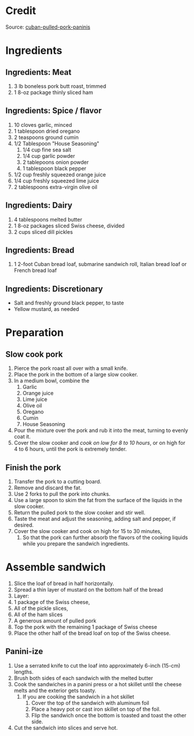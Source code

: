 # Credit

Source: [cuban-pulled-pork-paninis](https://www.epicurious.com/recipes/food/views/cuban-pulled-pork-paninis)

# Ingredients

## Ingredients: Meat
1. 3 lb boneless pork butt roast, trimmed
1. 1 8-oz package thinly sliced ham

## Ingredients: Spice / flavor
1. 10 cloves garlic, minced
1. 1 tablespoon dried oregano
1. 2 teaspoons ground cumin
1. 1/2 Tablespoon "House Seasoning"
    1. 1/4 cup fine sea salt
    1. 1/4 cup garlic powder
    1. 2 tablepoons onion powder
    1. 1 tablespoon black pepper
1. 1/2 cup freshly squeezed orange juice
1. 1/4 cup freshly squeezed lime juice
1. 2 tablespoons extra-virgin olive oil

## Ingredients: Dairy
1. 4 tablespoons melted butter
1. 1 8-oz packages sliced Swiss cheese, divided
1. 2 cups sliced dill pickles

## Ingredients: Bread
1. 1 2-foot Cuban bread loaf, submarine sandwich roll, Italian bread loaf or French bread loaf

## Ingredients: Discretionary
 * Salt and freshly ground black pepper, to taste
 * Yellow mustard, as needed

# Preparation

## Slow cook pork

1. Pierce the pork roast all over with a small knife.
1. Place the pork in the bottom of a large slow cooker.
1. In a medium bowl, combine the 
    1. Garlic
    1. Orange juice
    1. Lime juice
    1. Olive oil
    1. Oregano
    1. Cumin
    1. House Seasoning
1. Pour the mixture over the pork and rub it into the meat, turning to evenly coat it.
1. Cover the slow cooker and *cook on low for 8 to 10 hours*, or on high for 4 to 6 hours, until the pork is extremely tender.

## Finish the pork

1. Transfer the pork to a cutting board.
1. Remove and discard the fat.
1. Use 2 forks to pull the pork into chunks.
1. Use a large spoon to skim the fat from the surface of the liquids in the slow cooker.
1. Return the pulled pork to the slow cooker and stir well.
1. Taste the meat and adjust the seasoning, adding salt and pepper, if desired.
1. Cover the slow cooker and cook on high for 15 to 30 minutes,
    1. So that the pork can further absorb the flavors of the cooking liquids while you prepare the sandwich ingredients.

# Assemble sandwich

1. Slice the loaf of bread in half horizontally.
1. Spread a thin layer of mustard on the bottom half of the bread
1. Layer:
  1. 1 package of the Swiss cheese,
  1. All of the pickle slices,
  1. All of the ham slices
  1. A generous amount of pulled pork
1. Top the pork with the remaining 1 package of Swiss cheese
1. Place the other half of the bread loaf on top of the Swiss cheese.

## Panini-ize

1. Use a serrated knife to cut the loaf into approximately 6-inch (15-cm) lengths.
1. Brush both sides of each sandwich with the melted butter
1. Cook the sandwiches in a panini press or a hot skillet until the cheese melts and the exterior gets toasty.
    1. If you are cooking the sandwich in a hot skillet
        1. Cover the top of the sandwich with aluminum foil
        1. Place a heavy pot or cast iron skillet on top of the foil.
        1. Flip the sandwich once the bottom is toasted and toast the other side.
1. Cut the sandwich into slices and serve hot.

